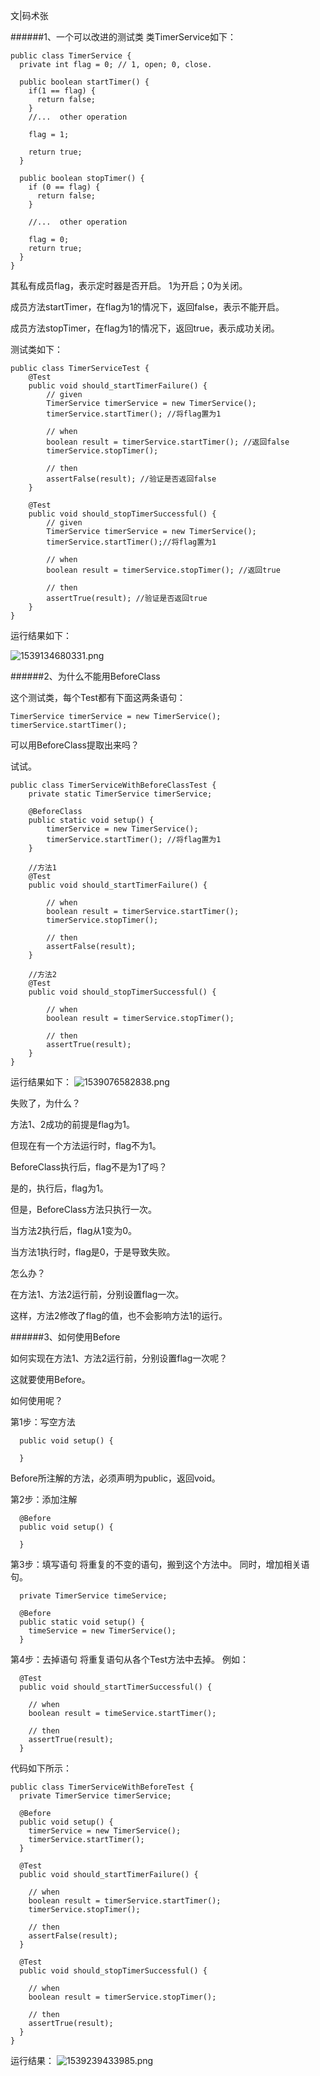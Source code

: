 文|码术张

######1、一个可以改进的测试类
类TimerService如下：

```
public class TimerService {
  private int flag = 0; // 1, open; 0, close.

  public boolean startTimer() {
    if(1 == flag) {
      return false;
    }
    //...  other operation

    flag = 1;

    return true;
  }

  public boolean stopTimer() {
    if (0 == flag) {
      return false;
    }

    //...  other operation

    flag = 0;
    return true;
  }
}
```

其私有成员flag，表示定时器是否开启。
1为开启；0为关闭。

成员方法startTimer，在flag为1的情况下，返回false，表示不能开启。

成员方法stopTimer，在flag为1的情况下，返回true，表示成功关闭。

测试类如下：

```
public class TimerServiceTest {
    @Test
    public void should_startTimerFailure() {
        // given
        TimerService timerService = new TimerService();
        timerService.startTimer(); //将flag置为1

        // when
        boolean result = timerService.startTimer(); //返回false
        timerService.stopTimer();

        // then
        assertFalse(result); //验证是否返回false
    }

    @Test
    public void should_stopTimerSuccessful() {
        // given
        TimerService timerService = new TimerService();
        timerService.startTimer();//将flag置为1

        // when
        boolean result = timerService.stopTimer(); //返回true

        // then
        assertTrue(result); //验证是否返回true
    }
}
```

运行结果如下：

![1539134680331.png](https://upload-images.jianshu.io/upload_images/8093186-fe5a443e67a0c69b.png?imageMogr2/auto-orient/strip%7CimageView2/2/w/1240)



######2、为什么不能用BeforeClass

这个测试类，每个Test都有下面这两条语句：

```
TimerService timerService = new TimerService();
timerService.startTimer();
```

可以用BeforeClass提取出来吗？

试试。

```
public class TimerServiceWithBeforeClassTest {
    private static TimerService timerService;

    @BeforeClass
    public static void setup() {
        timerService = new TimerService();
        timerService.startTimer(); //将flag置为1
    }

    //方法1
    @Test
    public void should_startTimerFailure() {    

        // when
        boolean result = timerService.startTimer();
        timerService.stopTimer();
        
        // then
        assertFalse(result);
    }

    //方法2
    @Test
    public void should_stopTimerSuccessful() {  

        // when
        boolean result = timerService.stopTimer();

        // then
        assertTrue(result);
    }
}
```

运行结果如下：
![1539076582838.png](https://upload-images.jianshu.io/upload_images/8093186-48c49af1e840c0ac.png?imageMogr2/auto-orient/strip%7CimageView2/2/w/1240)

失败了，为什么？

方法1、2成功的前提是flag为1。

但现在有一个方法运行时，flag不为1。

BeforeClass执行后，flag不是为1了吗？

是的，执行后，flag为1。

但是，BeforeClass方法只执行一次。

当方法2执行后，flag从1变为0。

当方法1执行时，flag是0，于是导致失败。

怎么办？

在方法1、方法2运行前，分别设置flag一次。

这样，方法2修改了flag的值，也不会影响方法1的运行。

######3、如何使用Before

如何实现在方法1、方法2运行前，分别设置flag一次呢？

这就要使用Before。

如何使用呢？

第1步：写空方法

```
  public void setup() {
    
  }
```
Before所注解的方法，必须声明为public，返回void。

第2步：添加注解
```
  @Before
  public void setup() {
    
  }
```
第3步：填写语句
将重复的不变的语句，搬到这个方法中。
同时，增加相关语句。
```
  private TimerService timeService;

  @Before 
  public static void setup() {
    timeService = new TimerService();
  }
```

第4步：去掉语句
将重复语句从各个Test方法中去掉。
例如：
```
  @Test
  public void should_startTimerSuccessful() {

    // when
    boolean result = timeService.startTimer();

	// then
    assertTrue(result);
  }
```

代码如下所示：
```
public class TimerServiceWithBeforeTest {
  private TimerService timerService;

  @Before
  public void setup() {
    timerService = new TimerService();
    timerService.startTimer();
  }

  @Test
  public void should_startTimerFailure() {

    // when
    boolean result = timerService.startTimer();
    timerService.stopTimer();
    
    // then
    assertFalse(result);
  }

  @Test
  public void should_stopTimerSuccessful() {

    // when
    boolean result = timerService.stopTimer();

    // then
    assertTrue(result);
  }
}
```
运行结果：
![1539239433985.png](https://upload-images.jianshu.io/upload_images/8093186-3665f94f96a5f28e.png?imageMogr2/auto-orient/strip%7CimageView2/2/w/1240)
